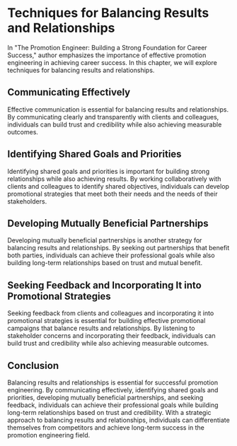 Techniques for Balancing Results and Relationships
==================================================================================================

In "The Promotion Engineer: Building a Strong Foundation for Career Success," author emphasizes the importance of effective promotion engineering in achieving career success. In this chapter, we will explore techniques for balancing results and relationships.

Communicating Effectively
-------------------------

Effective communication is essential for balancing results and relationships. By communicating clearly and transparently with clients and colleagues, individuals can build trust and credibility while also achieving measurable outcomes.

Identifying Shared Goals and Priorities
---------------------------------------

Identifying shared goals and priorities is important for building strong relationships while also achieving results. By working collaboratively with clients and colleagues to identify shared objectives, individuals can develop promotional strategies that meet both their needs and the needs of their stakeholders.

Developing Mutually Beneficial Partnerships
-------------------------------------------

Developing mutually beneficial partnerships is another strategy for balancing results and relationships. By seeking out partnerships that benefit both parties, individuals can achieve their professional goals while also building long-term relationships based on trust and mutual benefit.

Seeking Feedback and Incorporating It into Promotional Strategies
-----------------------------------------------------------------

Seeking feedback from clients and colleagues and incorporating it into promotional strategies is essential for building effective promotional campaigns that balance results and relationships. By listening to stakeholder concerns and incorporating their feedback, individuals can build trust and credibility while also achieving measurable outcomes.

Conclusion
----------

Balancing results and relationships is essential for successful promotion engineering. By communicating effectively, identifying shared goals and priorities, developing mutually beneficial partnerships, and seeking feedback, individuals can achieve their professional goals while building long-term relationships based on trust and credibility. With a strategic approach to balancing results and relationships, individuals can differentiate themselves from competitors and achieve long-term success in the promotion engineering field.

